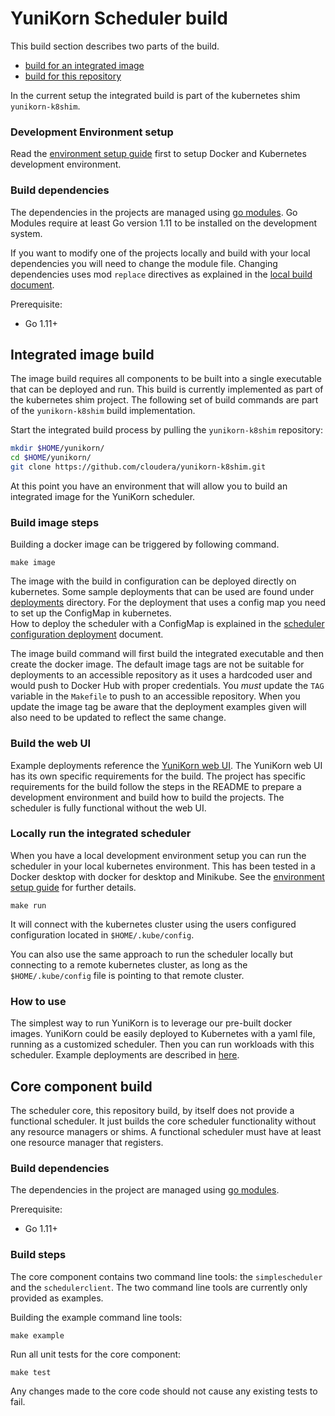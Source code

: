 # YuniKorn Scheduler build

This build section describes two parts of the build.
- [build for an integrated image](#Integrated-image-build)
- [build for this repository](#Core-component-build)

In the current setup the integrated build is part of the kubernetes shim `yunikorn-k8shim`.

### Development Environment setup

Read the [environment setup guide](setup/env-setup.md) first to setup Docker and Kubernetes development environment.

### Build dependencies

The dependencies in the projects are managed using [go modules](https://blog.golang.org/using-go-modules).
Go Modules require at least Go version 1.11 to be installed on the development system.

If you want to modify one of the projects locally and build with your local dependencies you will need to change the module file. 
Changing dependencies uses mod `replace` directives as explained in the [local build document](setup/build-local.md).  

Prerequisite:
- Go 1.11+

## Integrated image build

The image build requires all components to be built into a single executable that can be deployed and run.
This build is currently implemented as part of the kubernetes shim project. The following set of build commands are part of the `yunikorn-k8shim` build implementation.

Start the integrated build process by pulling the `yunikorn-k8shim` repository:
```bash
mkdir $HOME/yunikorn/
cd $HOME/yunikorn/
git clone https://github.com/cloudera/yunikorn-k8shim.git
```
At this point you have an environment that will allow you to build an integrated image for the YuniKorn scheduler.

### Build image steps

Building a docker image can be triggered by following command.

```
make image
```

The image with the build in configuration can be deployed directly on kubernetes. Some sample deployments that can be used are found under [deployments](https://github.com/cloudera/yunikorn-k8shim/tree/master/deployments/scheduler) directory.
For the deployment that uses a config map you need to set up the ConfigMap in kubernetes.  
How to deploy the scheduler with a ConfigMap is explained in the [scheduler configuration deployment](setup/configure-scheduler.md) document.

The image build command will first build the integrated executable and then create the docker image.
The default image tags are not be suitable for deployments to an accessible repository as it uses a hardcoded user and would push to Docker Hub with proper credentials.
You *must* update the `TAG` variable in the `Makefile` to push to an accessible repository.
When you update the image tag be aware that the deployment examples given will also need to be updated to reflect the same change.

### Build the web UI

Example deployments reference the [YuniKorn web UI](https://github.com/cloudera/yunikorn-web). 
The YuniKorn web UI has its own specific requirements for the build. The project has specific requirements for the build follow the steps in the README to prepare a development environment and build how to build the projects.
The scheduler is fully functional without the web UI. 

### Locally run the integrated scheduler

When you have a local development environment setup you can run the scheduler in your local kubernetes environment.
This has been tested in a Docker desktop with docker for desktop and Minikube. See the [environment setup guide](setup/env-setup.md) for further details.

```
make run
```
It will connect with the kubernetes cluster using the users configured configuration located in `$HOME/.kube/config`.

You can also use the same approach to run the scheduler locally but connecting to a remote kubernetes cluster,
as long as the `$HOME/.kube/config` file is pointing to that remote cluster.

### How to use 

The simplest way to run YuniKorn is to leverage our pre-built docker images.
YuniKorn could be easily deployed to Kubernetes with a yaml file, running as a customized scheduler.
Then you can run workloads with this scheduler. Example deployments are described in [here](user-guide.md).

## Core component build

The scheduler core, this repository build, by itself does not provide a functional scheduler. 
It just builds the core scheduler functionality without any resource managers or shims.
A functional scheduler must have at least one resource manager that registers.

### Build dependencies
The dependencies in the project are managed using [go modules](https://blog.golang.org/using-go-modules).   

Prerequisite:
- Go 1.11+

### Build steps
The core component contains two command line tools: the `simplescheduler` and the `schedulerclient`.
The two command line tools are currently only provided as examples.

Building the example command line tools:
```
make example
```  

Run all unit tests for the core component: 
```
make test
```
Any changes made to the core code should not cause any existing tests to fail.